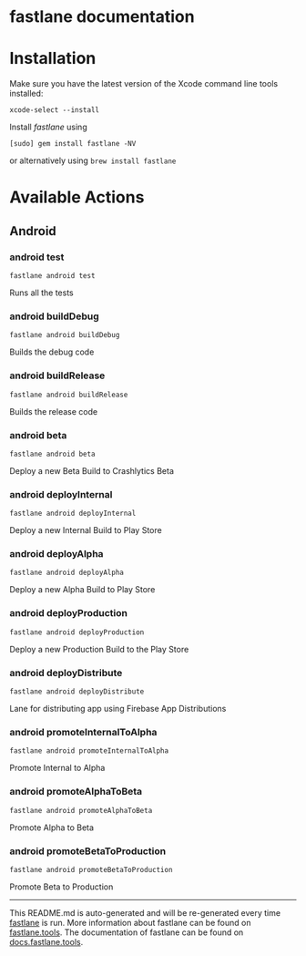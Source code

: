 fastlane documentation
================
# Installation

Make sure you have the latest version of the Xcode command line tools installed:

```
xcode-select --install
```

Install _fastlane_ using
```
[sudo] gem install fastlane -NV
```
or alternatively using `brew install fastlane`

# Available Actions
## Android
### android test
```
fastlane android test
```
Runs all the tests
### android buildDebug
```
fastlane android buildDebug
```
Builds the debug code
### android buildRelease
```
fastlane android buildRelease
```
Builds the release code
### android beta
```
fastlane android beta
```
Deploy a new Beta Build to Crashlytics Beta
### android deployInternal
```
fastlane android deployInternal
```
Deploy a new Internal Build to Play Store
### android deployAlpha
```
fastlane android deployAlpha
```
Deploy a new Alpha Build to Play Store
### android deployProduction
```
fastlane android deployProduction
```
Deploy a new Production Build to the Play Store
### android deployDistribute
```
fastlane android deployDistribute
```
Lane for distributing app using Firebase App Distributions
### android promoteInternalToAlpha
```
fastlane android promoteInternalToAlpha
```
Promote Internal to Alpha
### android promoteAlphaToBeta
```
fastlane android promoteAlphaToBeta
```
Promote Alpha to Beta
### android promoteBetaToProduction
```
fastlane android promoteBetaToProduction
```
Promote Beta to Production

----

This README.md is auto-generated and will be re-generated every time [fastlane](https://fastlane.tools) is run.
More information about fastlane can be found on [fastlane.tools](https://fastlane.tools).
The documentation of fastlane can be found on [docs.fastlane.tools](https://docs.fastlane.tools).
